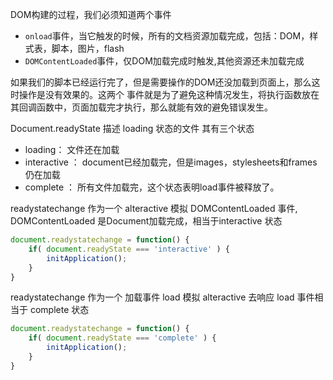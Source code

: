 DOM构建的过程，我们必须知道两个事件
- `onload`事件，当它触发的时候，所有的文档资源加载完成，包括：DOM，样式表，脚本，图片，flash
- `DOMContentLoaded`事件，仅DOM加载完成时触发,其他资源还未加载完成

如果我们的脚本已经运行完了，但是需要操作的DOM还没加载到页面上，那么这时操作是没有效果的。这两个
事件就是为了避免这种情况发生，将执行函数放在其回调函数中，页面加载完才执行，那么就能有效的避免错误发生。

Document.readyState 描述 loading 状态的文件
其有三个状态
- loading： 文件还在加载
- interactive ： document已经加载完，但是images，stylesheets和frames仍在加载
- complete ： 所有文件加载完，这个状态表明load事件被释放了。

readystatechange 作为一个 alteractive 模拟 DOMContentLoaded 事件,
DOMContentLoaded 是Document加载完成，相当于interactive 状态
```JavaScript
document.readystatechange = function() {
    if( document.readyState === 'interactive' ) {
        initApplication();
    }
}
```

readystatechange 作为一个 加载事件 load 模拟 alteractive 去响应
load 事件相当于 complete 状态
```javascript
document.readystatechange = function() {
    if( document.readyState === 'complete' ) {
        initApplication();
    }
}
```
